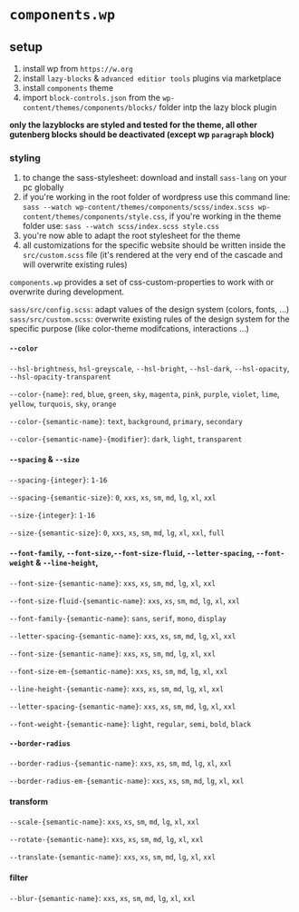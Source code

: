 # `components.wp`

## setup
1. install wp from `https://w.org`
2. install `lazy-blocks` & `advanced editior tools` plugins via marketplace
3. install `components` theme
4. import `block-controls.json` from the `wp-content/themes/components/blocks/` folder intp the lazy block plugin

**only the lazyblocks are styled and tested for the theme, all other gutenberg blocks should be deactivated (except wp `paragraph` block)**

### styling

1. to change the sass-stylesheet: download and install `sass-lang` on your pc globally
2. if you're working in the root folder of wordpress use this command line: `sass --watch wp-content/themes/components/scss/index.scss wp-content/themes/components/style.css`, if you're working in the theme folder use: `sass --watch scss/index.scss style.css`
3. you're now able to adapt the root stylesheet for the theme
4. all customizations for the specific website should be written inside the `src/custom.scss` file (it's rendered at the very end of the cascade and will overwrite existing rules)

`components.wp` provides a set of css-custom-properties to work with or overwrite during development.

`sass/src/config.scss`: adapt values of the design system (colors, fonts, ...)
`sass/src/custom.scss`: overwrite existing rules of the design system for the specific purpose (like color-theme modifcations, interactions ...)

#### `--color` 

`--hsl-brightness`, `hsl-greyscale`, `--hsl-bright`, `--hsl-dark`, `--hsl-opacity`, `--hsl-opacity-transparent`

`--color-{name}`: `red`, `blue`, `green`, `sky`, `magenta`, `pink`, `purple`, `violet`, `lime`, `yellow`, `turquois`, `sky`, `orange`

`--color-{semantic-name}`: `text`, `background`, `primary`, `secondary`

`--color-{semantic-name}-{modifier}`: `dark`, `light`, `transparent`

#### `--spacing` & `--size`

`--spacing-{integer}`: `1-16`

`--spacing-{semantic-size}`: `0`, `xxs`, `xs`, `sm`, `md`, `lg`, `xl`, `xxl`

`--size-{integer}`: `1-16`

`--size-{semantic-size}`: `0`, `xxs`, `xs`, `sm`, `md`, `lg`, `xl`, `xxl`, `full`

#### `--font-family`, `--font-size`,`--font-size-fluid`, `--letter-spacing`, `--font-weight` & `--line-height`,

`--font-size-{semantic-name}`: `xxs`, `xs`, `sm`, `md`, `lg`, `xl`, `xxl`

`--font-size-fluid-{semantic-name}`: `xxs`, `xs`, `sm`, `md`, `lg`, `xl`, `xxl`

`--font-family-{semantic-name}`: `sans`, `serif`, `mono`, `display`

`--letter-spacing-{semantic-name}`: `xxs`, `xs`, `sm`, `md`, `lg`, `xl`, `xxl`

`--font-size-{semantic-name}`: `xxs`, `xs`, `sm`, `md`, `lg`, `xl`, `xxl`

`--font-size-em-{semantic-name}`: `xxs`, `xs`, `sm`, `md`, `lg`, `xl`, `xxl`

`--line-height-{semantic-name}`: `xxs`, `xs`, `sm`, `md`, `lg`, `xl`, `xxl`

`--letter-spacing-{semantic-name}`: `xxs`, `xs`, `sm`, `md`, `lg`, `xl`, `xxl`

`--font-weight-{semantic-name}`: `light`, `regular`, `semi`, `bold`, `black`

#### `--border-radius`

`--border-radius-{semantic-name}`: `xxs`, `xs`, `sm`, `md`, `lg`, `xl`, `xxl`

`--border-radius-em-{semantic-name}`: `xxs`, `xs`, `sm`, `md`, `lg`, `xl`, `xxl`

#### transform

`--scale-{semantic-name}`: `xxs`, `xs`, `sm`, `md`, `lg`, `xl`, `xxl`

`--rotate-{semantic-name}`: `xxs`, `xs`, `sm`, `md`, `lg`, `xl`, `xxl`

`--translate-{semantic-name}`: `xxs`, `xs`, `sm`, `md`, `lg`, `xl`, `xxl`

#### filter

`--blur-{semantic-name}`: `xxs`, `xs`, `sm`, `md`, `lg`, `xl`, `xxl`
